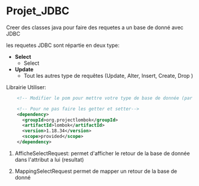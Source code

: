 # Projet_JDBC
Creer des classes java pour faire des requetes a un base de donné avec JDBC

les requetes JDBC sont répartie en deux type:
- **Select**
  - Select 
- **Update**
  - Tout les autres type de requêtes (Update, Alter, Insert, Create, Drop )

Librairie Utiliser:
````xml
    <!-- Modifier le pom pour mettre votre type de base de donnée (par défault mariadb est dedans) -->

    <!-- Pour ne pas faire les getter et setter-->
    <dependency>
      <groupId>org.projectlombok</groupId>
      <artifactId>lombok</artifactId>
      <version>1.18.34</version>
      <scope>provided</scope>
    </dependency>
````

1. AfficheSelectRequest:
permet d'afficher le retour de la base de donnée dans l'attribut a lui (resultat)

2. MappingSelectRequest
permet de mapper un retour de la base de donné
